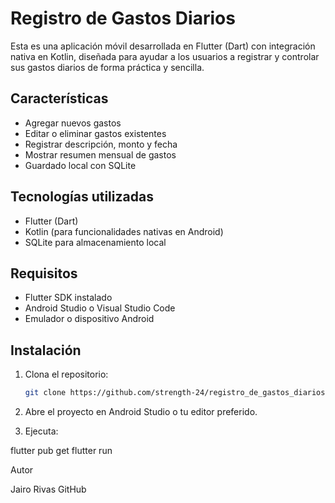 # Registro de Gastos Diarios

Esta es una aplicación móvil desarrollada en Flutter (Dart) con integración nativa en Kotlin, diseñada para ayudar a los usuarios a registrar y controlar sus gastos diarios de forma práctica y sencilla.

## Características

- Agregar nuevos gastos
- Editar o eliminar gastos existentes
- Registrar descripción, monto y fecha
- Mostrar resumen mensual de gastos
- Guardado local con SQLite

## Tecnologías utilizadas

- Flutter (Dart)
- Kotlin (para funcionalidades nativas en Android)
- SQLite para almacenamiento local

## Requisitos

- Flutter SDK instalado
- Android Studio o Visual Studio Code
- Emulador o dispositivo Android

## Instalación

1. Clona el repositorio:
   ```bash
   git clone https://github.com/strength-24/registro_de_gastos_diarios-Dart-Kotlin.git
2. Abre el proyecto en Android Studio o tu editor preferido.


3. Ejecuta:

flutter pub get
flutter run

Autor

Jairo Rivas
GitHub

